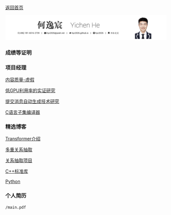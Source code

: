 [返回首页](/)

![title](title.png)

### 成绩等证明



### 项目经理

[内容质量-虚假](fakenews/README)

[低GPU利用率的实证研究](GPUUtil/README)

[提交消息自动生成技术研究](come/README)

[C语言子集编译器](compile/README)

### 精选博客

[Transformer介绍](Transformer/Transformer)

[多重关系抽取](nlp/multi_rel/多重关系抽取.md)

[关系抽取项目](sxbg/README)

[C++标准库](CPP/README)

[Python](Python/python)

### 个人简历

```pdf
/main.pdf
```

